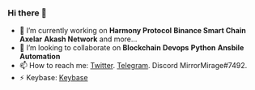 ### Hi there 👋


- 🔭 I’m currently working on **Harmony Protocol** **Binance Smart Chain** **Axelar** **Akash Network** and more...
- 👯 I’m looking to collaborate on **Blockchain** **Devops** **Python** **Ansbile** **Automation**
- 📫 How to reach me: [Twitter](https://twitter.com/mirrormirage0). [Telegram](https://t.me/MirrorMirage). Discord MirrorMirage#7492.
- ⚡ Keybase: [Keybase](https://keybase.io/mirrormirage)

